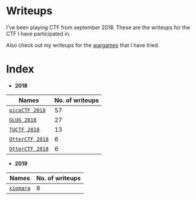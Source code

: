 # Writeups

I've been playing CTF from september 2018. These are the writeups for the CTF I have participated in.

Also check out my writeups for the [wargames](https://github.com/mzfr/Wargames-Solutions) that I have tried.

# Index

* __2018__

| Names                   | No. of writeups |
|------------------------|--------|
| [`picoCTF 2018`](picoCTF-2018/)| 57   |
| [`GLUG 2018`](GLUG_2018/) | 27   |
| [`TUCTF 2018`](TUCTF%202018/) | 13  |
| [`OtterCTF 2018`](OtterCTF%202018/) | 6 |
| [`OtterCTF 2018`](OtterCTF%202018/) | 6 |


* __2019__

| Names                   | No. of writeups |
|------------------------|--------|
| [`xiomara`](xiomara-2019/)| 8   |
